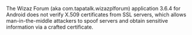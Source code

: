 The Wizaz Forum (aka com.tapatalk.wizazplforum) application 3.6.4 for Android does not verify X.509 certificates from SSL servers, which allows man-in-the-middle attackers to spoof servers and obtain sensitive information via a crafted certificate.